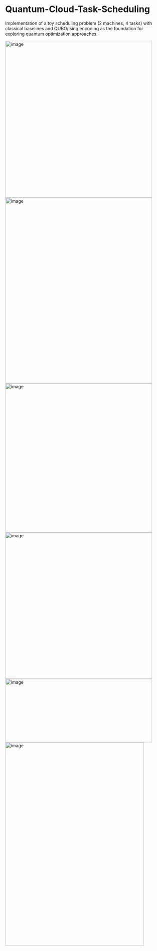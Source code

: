 # Quantum-Cloud-Task-Scheduling
Implementation of a toy scheduling problem (2 machines, 4 tasks) with classical baselines and QUBO/Ising encoding as the foundation for exploring quantum optimization approaches.

<img width="468" height="500" alt="image" src="https://github.com/user-attachments/assets/341ee8c7-d680-4f3d-8e72-df6af84fb3b8" />

<img width="468" height="591" alt="image" src="https://github.com/user-attachments/assets/fbc07ee7-0b81-411f-98b2-ac3e5e52887c" />

<img width="468" height="475" alt="image" src="https://github.com/user-attachments/assets/5cb70377-1142-465a-89e0-78a1d17cfe9c" />

<img width="468" height="467" alt="image" src="https://github.com/user-attachments/assets/d49f0100-b8c0-4a8e-8b2e-2181f7e6bfaa" />

<img width="468" height="202" alt="image" src="https://github.com/user-attachments/assets/4be90b7d-4431-40b5-857b-eafdadcfb1c4" />

<img width="442" height="648" alt="image" src="https://github.com/user-attachments/assets/e06de47c-4da5-40ab-8a5d-44a76c2a1b7f" />



